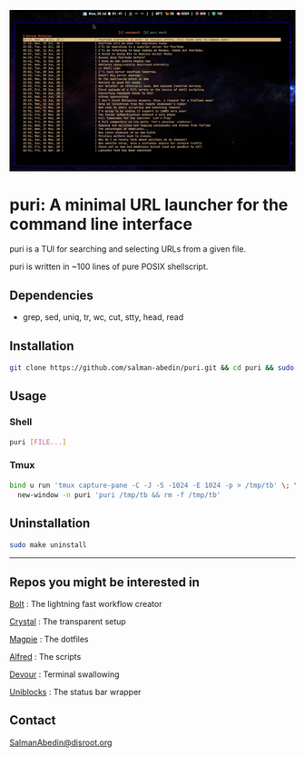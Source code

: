 ![](preview.gif)

# puri: A minimal URL launcher for the command line interface

puri is a TUI for searching and selecting URLs from a given file.

puri is written in ~100 lines of pure POSIX shellscript.

## Dependencies

-  grep, sed, uniq, tr, wc, cut, stty, head, read

## Installation

```sh
git clone https://github.com/salman-abedin/puri.git && cd puri && sudo make install
```

## Usage

### Shell

```sh
puri [FILE...]
```

### Tmux

```sh
bind u run 'tmux capture-pane -C -J -S -1024 -E 1024 -p > /tmp/tb' \; \
  new-window -n puri 'puri /tmp/tb && rm -f /tmp/tb'
```

## Uninstallation

```sh
sudo make uninstall
```

---

## Repos you might be interested in

[Bolt](https://github.com/salman-abedin/bolt)
: The lightning fast workflow creator

[Crystal](https://github.com/salman-abedin/crystal)
: The transparent setup

[Magpie](https://github.com/salman-abedin/magpie)
: The dotfiles

[Alfred](https://github.com/salman-abedin/alfred)
: The scripts

[Devour](https://github.com/salman-abedin/devour)
: Terminal swallowing

[Uniblocks](https://github.com/salman-abedin/uniblocks)
: The status bar wrapper

## Contact

SalmanAbedin@disroot.org
